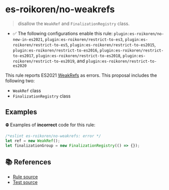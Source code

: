 # es-roikoren/no-weakrefs
> disallow the `WeakRef` and `FinalizationRegistry` class.

- ✅ The following configurations enable this rule: `plugin:es-roikoren/no-new-in-es2021`, `plugin:es-roikoren/restrict-to-es3`, `plugin:es-roikoren/restrict-to-es5`, `plugin:es-roikoren/restrict-to-es2015`, `plugin:es-roikoren/restrict-to-es2016`, `plugin:es-roikoren/restrict-to-es2017`, `plugin:es-roikoren/restrict-to-es2018`, `plugin:es-roikoren/restrict-to-es2019`, and `plugin:es-roikoren/restrict-to-es2020`

This rule reports ES2021 [WeakRefs](https://github.com/tc39/proposal-weakrefs) as errors.
This proposal includes the following two:

- `WeakRef` class
- `FinalizationRegistry` class

## Examples

⛔ Examples of **incorrect** code for this rule:

```js
/*eslint es-roikoren/no-weakrefs: error */
let ref = new WeakRef();
let finalizationGroup = new FinalizationRegistry(() => {});
```

## 📚 References

- [Rule source](https://github.com/roikoren755/eslint-plugin-es/blob/v2.0.9/src/rules/no-weakrefs.ts)
- [Test source](https://github.com/roikoren755/eslint-plugin-es/blob/v2.0.9/tests/src/rules/no-weakrefs.ts)

